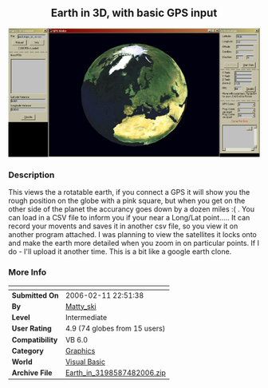 ﻿<div align="center">

## Earth in 3D, with basic GPS input

<img src="PIC200648103455817.jpg">
</div>

### Description

This views the a rotatable earth, if you connect a GPS it will show you the rough position on the globe with a pink square, but when you get on the other side of the planet the accurancy goes down by a dozen miles :( . You can load in a CSV file to inform you if your near a Long/Lat point..... It can record your movents and saves it in another csv file, so you view it on another program attached. I was planning to view the satellites it locks onto and make the earth more detailed when you zoom in on particular points. If I do - I'll upload it another time. This is a bit like a google earth clone.
 
### More Info
 


<span>             |<span>
---                |---
**Submitted On**   |2006-02-11 22:51:38
**By**             |[Matty\_ski](https://github.com/Planet-Source-Code/PSCIndex/blob/master/ByAuthor/matty-ski.md)
**Level**          |Intermediate
**User Rating**    |4.9 (74 globes from 15 users)
**Compatibility**  |VB 6\.0
**Category**       |[Graphics](https://github.com/Planet-Source-Code/PSCIndex/blob/master/ByCategory/graphics__1-46.md)
**World**          |[Visual Basic](https://github.com/Planet-Source-Code/PSCIndex/blob/master/ByWorld/visual-basic.md)
**Archive File**   |[Earth\_in\_3198587482006\.zip](https://github.com/Planet-Source-Code/matty-ski-earth-in-3d-with-basic-gps-input__1-64958/archive/master.zip)








